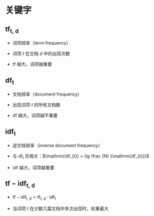 # 关键字

## $\mathrm{tf_{t, \ d}}$

- 词项频率（$\mathrm{term \ frequency}$）

- 词项 $t$ 在文档 $d$ 中的出现次数

- $\mathrm{tf}$ 越大，词项越重要

## $\mathrm{df_{t}}$

- 文档频率（$\mathrm{document \ frequency}$）

- 出现词项 $t$ 的所有文档数

- $\mathrm{df}$ 越大，词项越不重要

## $\mathrm{idf_{t}}$

- 逆文档频率（$\mathrm{inverse \ document \ frequency}$）

- 与 $\mathrm{df_{t}}$ 负相关：$\mathrm{idf_{t}} = \lg \frac {N} {\mathrm{df_{t}}}$

- $\mathrm{idf}$ 越大，词项越重要

## $\mathrm{tf-idf_{t, \ d}}$

- $\mathrm{tf-idf_{t, \ d}} = \mathrm{tf_{t, \ d}} \cdot \mathrm{idf_{t}}$

- 当词项 $t$ 在少数几篇文档中多次出现时，权重最大